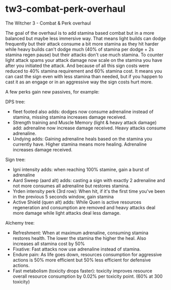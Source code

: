 # tw3-combat-perk-overhaul
The Witcher 3 - Combat &amp; Perk overhaul


The goal of the overhaul is to add stamina based combat but in a more balanced but maybe less immersive way. That means light builds can dodge frequently but their attack consume a bit more stamina as they hit harder while heavy builds can't dodge much (40% of stamina per dodge + 2s stamina regen pause) but their attacks don't use much stamina. To counter light attack spams your attack damage now scale on the stamina you have after you initiated the attack. And because of all this sign costs were reduced to 40% stamina requirement and 60% stamina cost. It means you can cast the sign even with less stamina than needed, but if you happen to cast it as an engage or in an aggressive way the sign costs hurt more.

A few perks gain new passives, for example:

DPS tree:
- fleet footed also adds: dodges now consume adrenaline instead of stamina, missing stamina increases damage received.
- Strength training and Muscle Memory (light & heavy attack damage) add: adrenaline now increase damage received. Heavy attacks consume adrenaline.
- Undying adds: Gaining adrenaline heals based on the stamina you currently have. Higher stamina means more healing. Adrenaline increases damage received.

Sign tree:
- Igni intensity adds: when reaching 100% stamine, gain a burst of adrenaline
- Aard Sweep (aard alt) adds: casting a sign with exactly 2 adrenaline and not more consumes all adrenaline but restores stamina.
- Yrden intensity perk (3rd row): When hit, if it's the first time you've been in the previous 5 seconds window, gain stamina
- Active Shield (quen alt) adds: While Quen is active resources regeneration and consumption are removed and heavy attacks deal more damage while light attacks deal less damage.

Alchemy tree:
- Refreshment: When at maximum adrenaline, consuming stamina restores health. The lower the stamina the higher the heal. Also increases all stamina cost by 50%
- Fixative: Fast attacks now use adrenaline instead of stamina. 
- Endure pain: As life goes down, resources consumption for aggressive actions is 50% more efficient but 50% less efficient for defensive actions.
- Fast metabolism (toxicity drops faster): toxicity improves resource overall resource consumption by 0.02% per toxicity point. (60% at 300 toxicity)